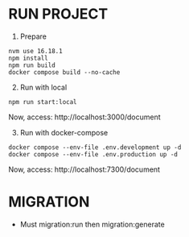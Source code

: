 # RUN PROJECT
1. Prepare
```
nvm use 16.18.1
npm install
npm run build
docker compose build --no-cache
```

2. Run with local
```
npm run start:local
```
Now, access: http://localhost:3000/document

3. Run with docker-compose
```
docker compose --env-file .env.development up -d
docker compose --env-file .env.production up -d
```
Now, access: http://localhost:7300/document

# MIGRATION
- Must migration:run then migration:generate
